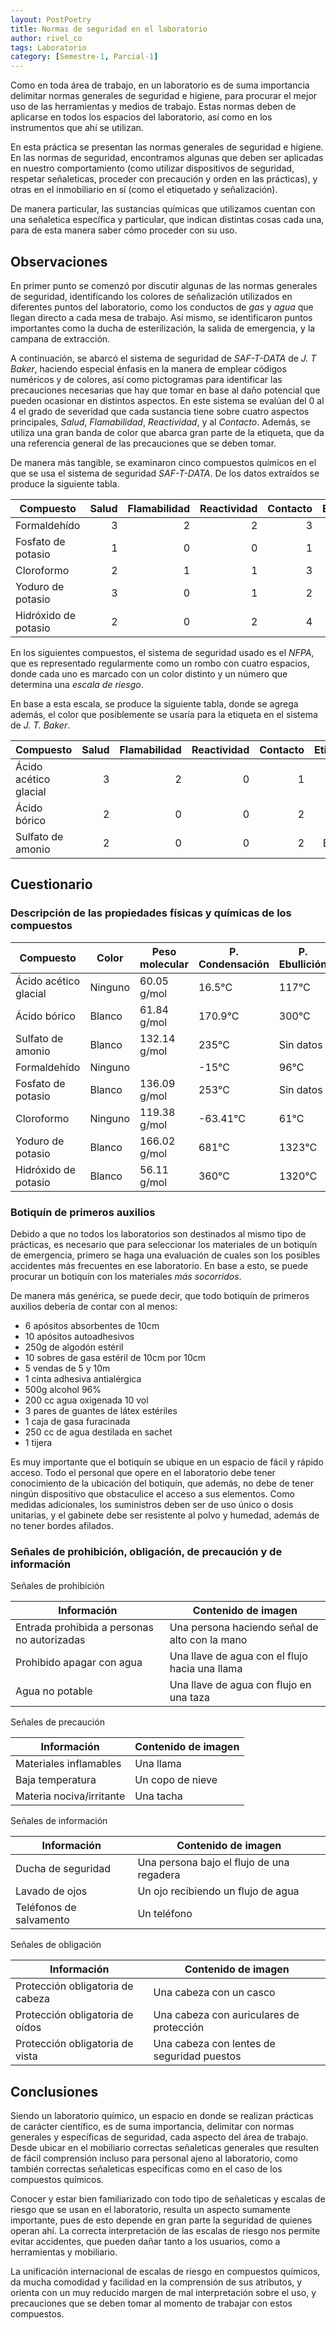 ```yaml
---
layout: PostPoetry
title: Normas de seguridad en el laboratorio
author: rivel_co
tags: Laboratorio
category: [Semestre-1, Parcial-1]
---
```


Como en toda área de trabajo, en un laboratorio es de suma importancia delimitar normas generales de seguridad e higiene, para procurar el mejor uso de las herramientas y medios de trabajo. Estas normas deben de aplicarse en todos los espacios del laboratorio, así como en los instrumentos que ahí se utilizan. 

En esta práctica se presentan las normas generales de seguridad e higiene. En las normas de seguridad, encontramos algunas que deben ser aplicadas en nuestro comportamiento (como utilizar dispositivos de seguridad, respetar señaleticas, proceder con precaución y orden en las prácticas), y otras en el inmobiliario en sí (como el etiquetado y señalización).

De manera particular, las sustancias químicas que utilizamos cuentan con una señaletica específica y particular, que indican distintas cosas cada una, para de esta manera saber cómo proceder con su uso.

## Observaciones

En primer punto se comenzó por discutir algunas de las normas generales de seguridad, identificando los colores de señalización utilizados en diferentes puntos del laboratorio, como los conductos de *gas* y *agua* que llegan directo a cada mesa de trabajo. Así mismo, se identificaron puntos importantes como la ducha de esterilización, la salida de emergencia, y la campana de extracción. 

A continuación, se abarcó el sistema de seguridad de *SAF-T-DATA* de *J. T Baker*, haciendo especial énfasis en la manera de emplear códigos numéricos y de colores, así como pictogramas para identificar las precauciones necesarias que hay que tomar en base al daño potencial que pueden ocasionar en distintos aspectos. En este sistema se evalúan del 0 al 4 el grado de severidad que cada sustancia tiene sobre cuatro aspectos principales, *Salud*, *Flamabilidad*, *Reactividad*, y al *Contacto*. Además, se utiliza una gran banda de color que abarca gran parte de la etiqueta, que da una referencia general de las precauciones que se deben tomar.

De manera más tangible, se examinaron cinco compuestos químicos en el que se usa el sistema de seguridad *SAF-T-DATA*. De los datos extraídos se produce la siguiente tabla. 

| Compuesto                          | Salud | Flamabilidad | Reactividad | Contacto | Etiqueta |
|------------------------------------|------:|-------------:|------------:|---------:|---------:|
| Formaldehído                       |     3 |            2 |           2 |        3 |     Rojo |
| Fosfato de potasio                 |     1 |            0 |           0 |        1 |    Verde |
| Cloroformo                         |     2 |            1 |           1 |        3 |     Azul |
| Yoduro de potasio                  |     3 |            0 |           1 |        2 |    Verde |
| Hidróxido de potasio               |     2 |            0 |           2 |        4 |   Blanco |

En los siguientes compuestos, el sistema de seguridad usado es el *NFPA*, que es representado regularmente como un rombo con cuatro espacios, donde cada uno es marcado con un color distinto y un número que determina una *escala de riesgo*.

En base a esta escala, se produce la siguiente tabla, donde se agrega además, el color que posiblemente se usaría para la etiqueta en el sistema de *J. T. Baker*.

| Compuesto                          | Salud | Flamabilidad | Reactividad | Contacto | Etiqueta |
|------------------------------------|------:|-------------:|------------:|---------:|---------:|
| Ácido acético glacial              |     3 |            2 |           0 |        1 |     Azul |
| Ácido bórico                       |     2 |            0 |           0 |        2 |     Azul |
| Sulfato de amonio                  |     2 |            0 |           0 |        2 |   Blanca |

## Cuestionario

### Descripción de las propiedades físicas y químicas de los compuestos

| Compuesto                   | Color   | Peso molecular | P. Condensación | P. Ebullición | pH  |
|-----------------------------|---------|----------------|-----------------|---------------|-----|
| Ácido acético glacial       | Ninguno | 60.05 g/mol    | 16.5°C          | 117°C         | 2.4 |
| Ácido bórico                | Blanco  | 61.84 g/mol    | 170.9°C         | 300°C         | 5.1 |
| Sulfato de amonio           | Blanco  | 132.14 g/mol   | 235°C           | Sin datos     | 5.5 |
| Formaldehído                | Ninguno |                | -15°C           | 96°C          | 3.0 |
| Fosfato de potasio          | Blanco  | 136.09 g/mol   | 253°C           | Sin datos     | 4.4 |
| Cloroformo                  | Ninguno | 119.38 g/mol   | -63.41°C        | 61°C          | --- |
| Yoduro de potasio           | Blanco  | 166.02 g/mol   | 681°C           | 1323°C        | 7-9 |
| Hidróxido de potasio        | Blanco  | 56.11 g/mol    | 360°C           | 1320°C        | 13.5|

### Botiquín de primeros auxilios

Debido a que no todos los laboratorios son destinados al mismo tipo de prácticas, es necesario que para seleccionar los materiales de un botiquín de emergencia, primero se haga una evaluación de cuales son los posibles accidentes más frecuentes en ese laboratorio. En base a esto, se puede procurar un botiquín con los materiales *más socorridos*.

De manera más genérica, se puede decir, que todo botiquín de primeros auxilios debería de contar con al menos:

- 6 apósitos absorbentes de 10cm
- 10 apósitos autoadhesivos
- 250g de algodón estéril
- 10 sobres de gasa estéril de 10cm por 10cm
- 5 vendas de 5 y 10m
- 1 cinta adhesiva antialérgica
- 500g alcohol 96%
- 200 cc agua oxigenada 10 vol
- 3 pares de guantes de látex estériles
- 1 caja de gasa furacinada
- 250 cc de agua destilada en sachet
- 1 tijera

Es muy importante que el botiquín se ubique en un espacio de fácil y rápido acceso. Todo el personal que opere en el laboratorio debe tener conocimiento de la ubicación del botiquín, que además, no debe de tener ningún dispositivo que obstaculice el acceso a sus elementos. Como medidas adicionales, los suministros deben ser de uso único o dosis unitarias, y el gabinete debe ser resistente al polvo y humedad, además de no tener bordes afilados.

### Señales de prohibición, obligación, de precaución y de información

Señales de prohibición

| Información                                 | Contenido de imagen                             |
|---------------------------------------------|-------------------------------------------------|
| Entrada prohibida a personas no autorizadas | Una persona haciendo señal de alto con la mano  |
| Prohibido apagar con agua                   | Una llave de agua con el flujo hacia una llama  |
| Agua no potable                             | Una llave de agua con flujo en una taza         |

Señales de precaución

| Información                                 | Contenido de imagen                             |
|---------------------------------------------|-------------------------------------------------|
| Materiales inflamables                      | Una llama                                       |
| Baja temperatura                            | Un copo de nieve                                |
| Materia nociva/irritante                    | Una tacha                                       |

Señales de información

| Información                                 | Contenido de imagen                             |
|---------------------------------------------|-------------------------------------------------|
| Ducha de seguridad                          | Una persona bajo el flujo de una regadera       |
| Lavado de ojos                              | Un ojo recibiendo un flujo de agua              |
| Teléfonos de salvamento                     | Un teléfono                                     |

Señales de obligación

| Información                                  | Contenido de imagen                            |
|----------------------------------------------|------------------------------------------------|
| Protección obligatoria de cabeza             | Una cabeza con un casco                        |
| Protección obligatoria de oídos              | Una cabeza con auriculares de protección       |
| Protección obligatoria de vista              | Una cabeza con lentes de seguridad puestos     |

## Conclusiones

Siendo un laboratorio químico, un espacio en donde se realizan prácticas de carácter científico, es de suma importancia, delimitar con normas generales y específicas de seguridad, cada aspecto del área de trabajo. Desde ubicar en el mobiliario correctas señaleticas generales que resulten de fácil comprensión incluso para personal ajeno al laboratorio, como también correctas señaleticas específicas como en el caso de los compuestos químicos.

Conocer y estar bien familiarizado con todo tipo de señaleticas y escalas de riesgo que se usan en el laboratorio, resulta un aspecto sumamente importante, pues de esto depende en gran parte la seguridad de quienes operan ahí. La correcta interpretación de las escalas de riesgo nos permite evitar accidentes, que pueden dañar tanto a los usuarios, como a herramientas y mobiliario.

La unificación internacional de escalas de riesgo en compuestos químicos, da mucha comodidad y facilidad en la comprensión de sus atributos, y orienta con un muy reducido margen de mal interpretación sobre el uso, y precauciones que se deben tomar al momento de trabajar con estos compuestos.